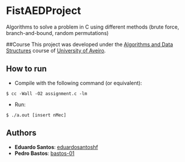 # FistAEDProject

Algorithms to solve a problem in C using different methods (brute force, branch-and-bound, random permutations)

##Course
This project was developed under the [Algorithms and Data Structures](https://www.ua.pt/en/uc/12281) course of [University of Aveiro](https://www.ua.pt/).

## How to run
* Compile with the following command (or equivalent):
```console
$ cc -Wall -O2 assignment.c -lm
```

* Run:
```console
$ ./a.out [insert nMec]
```

## Authors
* **Eduardo Santos**: [eduardosantoshf](https://github.com/eduardosantoshf)
* **Pedro Bastos**: [bastos-01](https://github.com/bastos-01)
